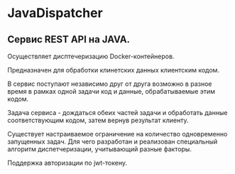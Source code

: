 # JavaDispatcher

## Сервис REST API на JAVA.

Осуществляет дисптечеризацию Docker-контейнеров.

Предназначен для обработки клинетских данных клиентским кодом. 

В сервис поступают независимо друг от друга возможно в разное время в рамках одной задачи код и данные, обрабатываемые этим кодом.

Задача сервиса - дождаться обеих частей задачи и обработать данные соответствующим кодом, затем вернув результат клиенту.

Существует настраиваемое ограничение на количество одновременно запущенных задач. Для чего разработан и реализован специальный алгоритм диспетчеризации, учитывающий разные факторы.

Поддержка авторизации по jwt-токену.

